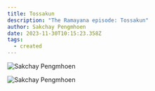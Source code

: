 ```yaml
---
title: Tossakun
description: "The Ramayana episode: Tossakun"
author: Sakchay Pengmhoen
date: 2023-11-30T10:15:23.358Z
tags:
  - created
---
```

![Sakchay Pengmhoen](https://scontent.fbkk28-1.fna.fbcdn.net/v/t39.30808-6/405252764_6770363686394610_3140118385261082640_n.jpg?_nc_cat=102&ccb=1-7&_nc_sid=c42490&_nc_ohc=RQMR8xV9Z4oAX86Nu8N&_nc_ht=scontent.fbkk28-1.fna&oh=00_AfCdlpdeEEnGXlQLTQc7qdN-zFD-hikYMHST2MtpV-sJQg&oe=656E3967)

![Sakchay Pengmhoen](https://scontent.fbkk28-1.fna.fbcdn.net/v/t39.30808-6/405216801_6770362569728055_574740866586188496_n.jpg?_nc_cat=110&ccb=1-7&_nc_sid=c42490&_nc_ohc=EcA2WxBueRAAX9A-0kh&_nc_oc=AQkNT4KlcX-PnPNN2UDVe7Gsbuwf82WAU3nMlLULzgtYLC1VqNe_6nYDCvO_twP2BfnBI8oW8f5Xc6NiwSiVUvoY&_nc_ht=scontent.fbkk28-1.fna&oh=00_AfBRljOh5XeYBEeMK76Pbdw9h-EvvVD6zXYnLuPxpCSIhA&oe=656C65A6)